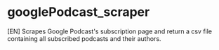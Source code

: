 # googlePodcast_scraper
[EN] Scrapes Google Podcast's subscription page and return a csv file containing all subscribed podcasts and their authors.
